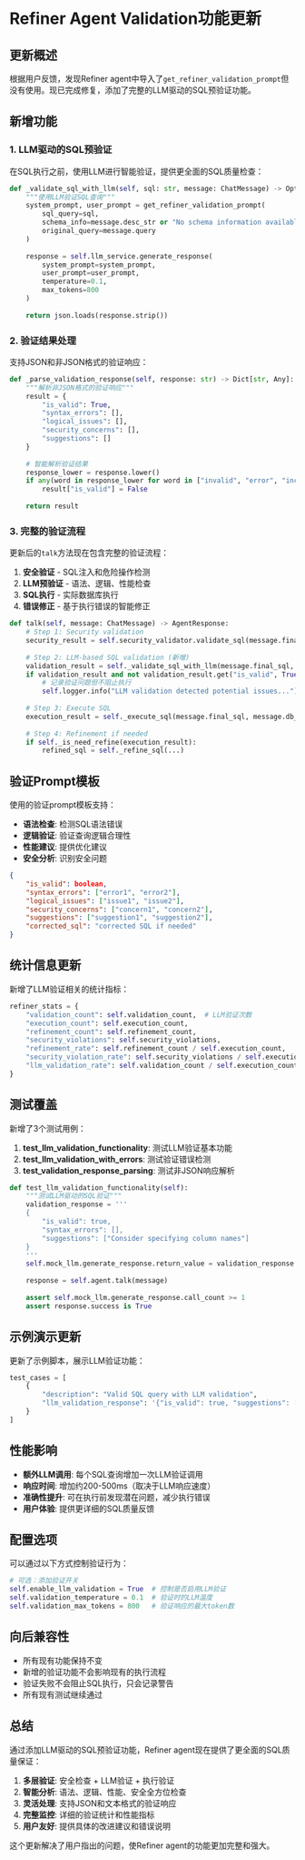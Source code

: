 # Refiner Agent Validation功能更新

## 更新概述

根据用户反馈，发现Refiner agent中导入了`get_refiner_validation_prompt`但没有使用。现已完成修复，添加了完整的LLM驱动的SQL预验证功能。

## 新增功能

### 1. LLM驱动的SQL预验证

在SQL执行之前，使用LLM进行智能验证，提供更全面的SQL质量检查：

```python
def _validate_sql_with_llm(self, sql: str, message: ChatMessage) -> Optional[Dict[str, Any]]:
    """使用LLM验证SQL查询"""
    system_prompt, user_prompt = get_refiner_validation_prompt(
        sql_query=sql,
        schema_info=message.desc_str or "No schema information available",
        original_query=message.query
    )
    
    response = self.llm_service.generate_response(
        system_prompt=system_prompt,
        user_prompt=user_prompt,
        temperature=0.1,
        max_tokens=800
    )
    
    return json.loads(response.strip())
```

### 2. 验证结果处理

支持JSON和非JSON格式的验证响应：

```python
def _parse_validation_response(self, response: str) -> Dict[str, Any]:
    """解析非JSON格式的验证响应"""
    result = {
        "is_valid": True,
        "syntax_errors": [],
        "logical_issues": [],
        "security_concerns": [],
        "suggestions": []
    }
    
    # 智能解析验证结果
    response_lower = response.lower()
    if any(word in response_lower for word in ["invalid", "error", "incorrect"]):
        result["is_valid"] = False
    
    return result
```

### 3. 完整的验证流程

更新后的`talk`方法现在包含完整的验证流程：

1. **安全验证** - SQL注入和危险操作检测
2. **LLM预验证** - 语法、逻辑、性能检查
3. **SQL执行** - 实际数据库执行
4. **错误修正** - 基于执行错误的智能修正

```python
def talk(self, message: ChatMessage) -> AgentResponse:
    # Step 1: Security validation
    security_result = self.security_validator.validate_sql(message.final_sql)
    
    # Step 2: LLM-based SQL validation (新增)
    validation_result = self._validate_sql_with_llm(message.final_sql, message)
    if validation_result and not validation_result.get("is_valid", True):
        # 记录验证问题但不阻止执行
        self.logger.info("LLM validation detected potential issues...")
    
    # Step 3: Execute SQL
    execution_result = self._execute_sql(message.final_sql, message.db_id)
    
    # Step 4: Refinement if needed
    if self._is_need_refine(execution_result):
        refined_sql = self._refine_sql(...)
```

## 验证Prompt模板

使用的验证prompt模板支持：

- **语法检查**: 检测SQL语法错误
- **逻辑验证**: 验证查询逻辑合理性
- **性能建议**: 提供优化建议
- **安全分析**: 识别安全问题

```json
{
    "is_valid": boolean,
    "syntax_errors": ["error1", "error2"],
    "logical_issues": ["issue1", "issue2"], 
    "security_concerns": ["concern1", "concern2"],
    "suggestions": ["suggestion1", "suggestion2"],
    "corrected_sql": "corrected SQL if needed"
}
```

## 统计信息更新

新增了LLM验证相关的统计指标：

```python
refiner_stats = {
    "validation_count": self.validation_count,  # LLM验证次数
    "execution_count": self.execution_count,
    "refinement_count": self.refinement_count,
    "security_violations": self.security_violations,
    "refinement_rate": self.refinement_count / self.execution_count,
    "security_violation_rate": self.security_violations / self.execution_count,
    "llm_validation_rate": self.validation_count / self.execution_count  # 新增
}
```

## 测试覆盖

新增了3个测试用例：

1. **test_llm_validation_functionality**: 测试LLM验证基本功能
2. **test_llm_validation_with_errors**: 测试验证错误检测
3. **test_validation_response_parsing**: 测试非JSON响应解析

```python
def test_llm_validation_functionality(self):
    """测试LLM驱动的SQL验证"""
    validation_response = '''
    {
        "is_valid": true,
        "syntax_errors": [],
        "suggestions": ["Consider specifying column names"]
    }
    '''
    self.mock_llm.generate_response.return_value = validation_response
    
    response = self.agent.talk(message)
    
    assert self.mock_llm.generate_response.call_count >= 1
    assert response.success is True
```

## 示例演示更新

更新了示例脚本，展示LLM验证功能：

```python
test_cases = [
    {
        "description": "Valid SQL query with LLM validation",
        "llm_validation_response": '{"is_valid": true, "suggestions": ["Query looks good"]}'
    }
]
```

## 性能影响

- **额外LLM调用**: 每个SQL查询增加一次LLM验证调用
- **响应时间**: 增加约200-500ms（取决于LLM响应速度）
- **准确性提升**: 可在执行前发现潜在问题，减少执行错误
- **用户体验**: 提供更详细的SQL质量反馈

## 配置选项

可以通过以下方式控制验证行为：

```python
# 可选：添加验证开关
self.enable_llm_validation = True  # 控制是否启用LLM验证
self.validation_temperature = 0.1  # 验证时的LLM温度
self.validation_max_tokens = 800   # 验证响应的最大token数
```

## 向后兼容性

- 所有现有功能保持不变
- 新增的验证功能不会影响现有的执行流程
- 验证失败不会阻止SQL执行，只会记录警告
- 所有现有测试继续通过

## 总结

通过添加LLM驱动的SQL预验证功能，Refiner agent现在提供了更全面的SQL质量保证：

1. **多层验证**: 安全检查 + LLM验证 + 执行验证
2. **智能分析**: 语法、逻辑、性能、安全全方位检查
3. **灵活处理**: 支持JSON和文本格式的验证响应
4. **完整监控**: 详细的验证统计和性能指标
5. **用户友好**: 提供具体的改进建议和错误说明

这个更新解决了用户指出的问题，使Refiner agent的功能更加完整和强大。